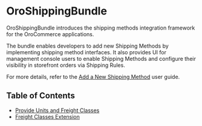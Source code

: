 # OroShippingBundle

OroShippingBundle introduces the shipping methods integration framework for the OroCommerce applications.

The bundle enables developers to add new Shipping Methods by implementing shipping method interfaces. It also provides UI for management console users to enable Shipping Methods and configure their visibility in storefront orders via Shipping Rules.

For more details, refer to the [Add a New Shipping Method](https://oroinc.com/orocommerce/doc/current/dev-guide/extend-and-customize/shipping-method-add) user guide.

## Table of Contents

 - [Provide Units and Freight Classes](./Resources/doc/provide-units.md)
 - [Freight Classes Extension](./Resources/doc/freight-classes-extension.md)
